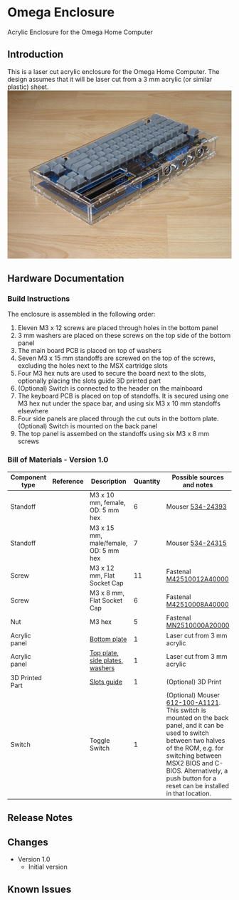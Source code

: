 # Omega Enclosure
Acrylic Enclosure for the Omega Home Computer

## Introduction
This is a laser cut acrylic enclosure for the Omega Home Computer.
The design assumes that it will be laser cut from a 3 mm acrylic (or similar plastic) sheet.
![Omega - Acrylic Enclosure](Enclosure/images/Omega_Acrylic_Enclosure.jpg)

## Hardware Documentation

### Build Instructions

The enclosure is assembled in the following order:

1. Eleven M3 x 12 screws are placed through holes in the bottom panel
2. 3 mm washers are placed on these screws on the top side of the bottom panel
3. The main board PCB is placed on top of washers
4. Seven M3 x 15 mm standoffs are screwed on the top of the screws, excluding the holes next to the MSX cartridge slots
5. Four M3 hex nuts are used to secure the board next to the slots, optionally placing the slots guide 3D printed part
6. (Optional) Switch is connected to the header on the mainboard
7. The keyboard PCB is placed on top of standoffs. It is secured using one M3 hex nut under the space bar, and using six M3 x 10 mm standoffs elsewhere
8. Four side panels are placed through the cut outs in the bottom plate. (Optional) Switch is mounted on the back panel
9. The top panel is assembed on the standoffs using six M3 x 8 mm screws

### Bill of Materials - Version 1.0

Component type     | Reference | Description                       | Quantity | Possible sources and notes
------------------ | --------- | --------------------------------- | -------- | --------------------------
Standoff           |           | M3 x 10 mm, female, OD: 5 mm hex  | 6        | Mouser [534-24393](https://www.mouser.com/ProductDetail/534-24393)
Standoff           |           | M3 x 15 mm, male/female, OD: 5 mm hex  | 7   | Mouser [534-24315](https://www.mouser.com/ProductDetail/534-24315)
Screw              |           | M3 x 12 mm, Flat Socket Cap       | 11       | Fastenal [M42510012A40000](https://www.fastenal.com/products/details/M42510012A40000)
Screw              |           | M3 x 8 mm, Flat Socket Cap        | 6        | Fastenal [M42510008A40000](https://www.fastenal.com/products/details/M42510008A40000)
Nut                |           | M3 hex                            | 5        | Fastenal [MN2510000A20000](https://www.fastenal.com/products/details/MN2510000A20000)
Acrylic panel      |           | [Bottom plate](Enclosure/Omega-Eco1_User.dxf) | 1 | Laser cut from 3 mm acrylic
Acrylic panel      |           | [Top plate, side plates, washers](Enclosure/Omega-Eco2_User.dxf) | 1 | Laser cut from 3 mm acrylic
3D Printed Part    |           | [Slots guide](Enclosure/Omega-Slots_Guide.stl) | 1 | (Optional) 3D Print
Switch             |           | Toggle Switch                     | 1        | (Optional) Mouser [612-100-A1121](https://www.mouser.com/ProductDetail/612-100-A1121). This switch is mounted on the back panel, and it can be used to switch between two halves of the ROM, e.g. for switching between MSX2 BIOS and C-BIOS. Alternatively, a push button for a reset can be installed in that location.

## Release Notes

## Changes
* Version 1.0
  * Initial version

## Known Issues
